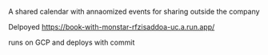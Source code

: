 A shared calendar with annaomized events for sharing outside the company

Delpoyed
https://book-with-monstar-rfzisaddoa-uc.a.run.app/

runs on GCP and deploys with commit
